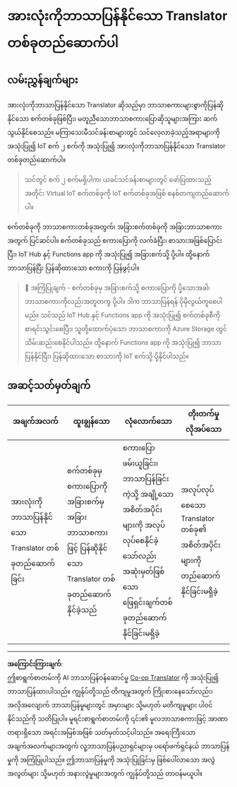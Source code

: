 <!--
CO_OP_TRANSLATOR_METADATA:
{
  "original_hash": "701f4a4466f9309b6e1d863077df0c06",
  "translation_date": "2025-08-28T16:40:25+00:00",
  "source_file": "6-consumer/lessons/4-multiple-language-support/assignment.md",
  "language_code": "my"
}
-->
# အားလုံးကိုဘာသာပြန်နိုင်သော Translator တစ်ခုတည်ဆောက်ပါ

## လမ်းညွှန်ချက်များ

အားလုံးကိုဘာသာပြန်နိုင်သော Translator ဆိုသည်မှာ ဘာသာစကားများစွာကိုပြန်ဆိုနိုင်သော စက်တစ်ခုဖြစ်ပြီး၊ မတူညီသောဘာသာစကားပြောဆိုသူများအကြား ဆက်သွယ်နိုင်စေသည်။ မကြာသေးမီသင်ခန်းစာများတွင် သင်လေ့လာခဲ့သည့်အရာများကို အသုံးပြု၍ IoT စက် ၂ စက်ကို အသုံးပြု၍ အားလုံးကိုဘာသာပြန်နိုင်သော Translator တစ်ခုတည်ဆောက်ပါ။

> သင်တွင် စက် ၂ စက်မရှိပါက၊ ယခင်သင်ခန်းစာများတွင် ဖော်ပြထားသည့်အတိုင်း Virtual IoT စက်တစ်ခုကို IoT စက်တစ်ခုအဖြစ် စနစ်တကျတည်ဆောက်ပါ။

စက်တစ်ခုကို ဘာသာစကားတစ်ခုအတွက်၊ အခြားစက်တစ်ခုကို အခြားဘာသာစကားအတွက် ပြင်ဆင်ပါ။ စက်တစ်ခုသည် စကားပြောကို လက်ခံပြီး၊ စာသားအဖြစ်ပြောင်းပြီး၊ IoT Hub နှင့် Functions app ကို အသုံးပြု၍ အခြားစက်သို့ ပို့ပါ။ ထို့နောက် ဘာသာပြန်ပြီး ပြန်ဆိုထားသော စကားကို ပြန်ဖွင့်ပါ။

> 💁 အကြံပြုချက် - စက်တစ်ခုမှ အခြားစက်သို့ စကားပြောကို ပို့သောအခါ၊ ဘာသာစကားကိုလည်းအတူတကွ ပို့ပါ။ ဒါက ဘာသာပြန်ရန် ပိုမိုလွယ်ကူစေပါမည်။ သင်သည် IoT Hub နှင့် Functions app ကို အသုံးပြု၍ စက်တစ်ခုစီကို စာရင်းသွင်းစေပြီး၊ သူတို့ထောက်ပံ့သော ဘာသာစကားကို Azure Storage တွင် သိမ်းဆည်းစေနိုင်ပါသည်။ ထို့နောက် Functions app ကို အသုံးပြု၍ ဘာသာပြန်နိုင်ပြီး၊ ပြန်ဆိုထားသော စာသားကို IoT စက်သို့ ပို့နိုင်ပါသည်။

## အဆင့်သတ်မှတ်ချက်

| အချက်အလက် | ထူးချွန်သော | လုံလောက်သော | တိုးတက်မှုလိုအပ်သော |
| -------- | --------- | -------- | ----------------- |
| အားလုံးကိုဘာသာပြန်နိုင်သော Translator တစ်ခုတည်ဆောက်ခြင်း | စက်တစ်ခုမှ စကားပြောကို အခြားစက်မှ အခြားဘာသာစကားဖြင့် ပြန်ဆိုနိုင်သော Translator တစ်ခုတည်ဆောက်နိုင်ခဲ့သည် | စကားပြောဖမ်းယူခြင်း၊ ဘာသာပြန်ခြင်းကဲ့သို့ အချို့သောအစိတ်အပိုင်းများကို အလုပ်လုပ်စေနိုင်ခဲ့သော်လည်း အဆုံးမှတ်ဖြစ်သော ဖြေရှင်းချက်တစ်ခုတည်ဆောက်နိုင်ခြင်းမရှိခဲ့ | အလုပ်လုပ်စေသော Translator တစ်ခု၏ အစိတ်အပိုင်းများကို တည်ဆောက်နိုင်ခြင်းမရှိခဲ့ |

---

**အကြောင်းကြားချက်**:  
ဤစာရွက်စာတမ်းကို AI ဘာသာပြန်ဝန်ဆောင်မှု [Co-op Translator](https://github.com/Azure/co-op-translator) ကို အသုံးပြု၍ ဘာသာပြန်ထားပါသည်။ ကျွန်ုပ်တို့သည် တိကျမှုအတွက် ကြိုးစားနေသော်လည်း၊ အလိုအလျောက် ဘာသာပြန်မှုများတွင် အမှားများ သို့မဟုတ် မတိကျမှုများ ပါဝင်နိုင်သည်ကို သတိပြုပါ။ မူရင်းစာရွက်စာတမ်းကို ၎င်း၏ မူလဘာသာစကားဖြင့် အာဏာတရားရှိသော အရင်းအမြစ်အဖြစ် သတ်မှတ်သင့်ပါသည်။ အရေးကြီးသော အချက်အလက်များအတွက် လူ့ဘာသာပြန်ပညာရှင်များမှ ပရော်ဖက်ရှင်နယ် ဘာသာပြန်မှုကို အကြံပြုပါသည်။ ဤဘာသာပြန်မှုကို အသုံးပြုခြင်းမှ ဖြစ်ပေါ်လာသော အလွဲအလွတ်များ သို့မဟုတ် အနားလွဲမှုများအတွက် ကျွန်ုပ်တို့သည် တာဝန်မယူပါ။